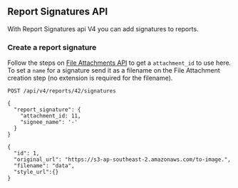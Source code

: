 ## Report Signatures API
With Report Signatures api V4 you can add signatures to reports.

### Create a report signature
Follow the steps on [File Attachments API](#file-attachments-api) to get a
`attachment_id` to use here. To set a `name` for a signature send it as a
filename on the File Attachment creation step (no extension is required for the
filename).

```
POST /api/v4/reports/42/signatures

{
  "report_signature": {
    "attachment_id: 11,
    "signee_name": '-'
  }
}
```

```
{
  "id": 1,
  "original_url": "https://s3-ap-southeast-2.amazonaws.com/to-image.",
  "filename": "data",
  "style_url":{}
}
```
